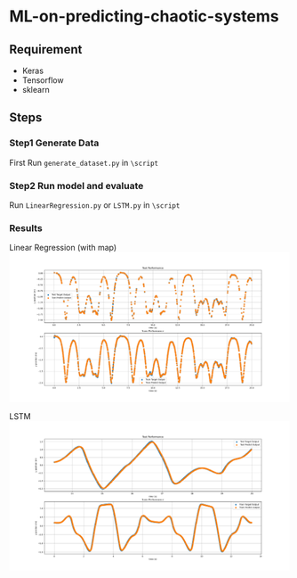 # ML-on-predicting-chaotic-systems
## Requirement
- Keras
- Tensorflow
- sklearn
## Steps
### Step1 Generate Data
First Run `generate_dataset.py` in `\script`
### Step2 Run model and evaluate
Run `LinearRegression.py` or `LSTM.py` in `\script`


### Results
Linear Regression (with map)
![](pictures/LinearRegression.png)

LSTM
![](pictures/LSTM.png)
